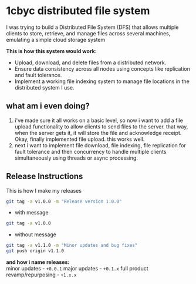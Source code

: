 # 1cbyc distributed file system

I was trying to build a Distributed File System (DFS) that allows multiple clients to store, retrieve, and manage files across several machines, emulating a simple cloud storage system

**This is how this system would work:**
* Upload, download, and delete files from a distributed network.
* Ensure data consistency across all nodes using concepts like replication and fault tolerance.
* Implement a working file indexing system to manage file locations in the distributed system I use.


## what am i even doing?

1. i've made sure it all works on a basic level, so now i want to add a file upload functionality to allow clients to send files to the server. that way, when the server gets it, it will store the file and acknowledge receipt. Okay, finally implemented file upload. this works well.
2. next i want to implement file download, file indexing, file replication for fault tolerance and then concurrency to handle multiple clients simultaneously using threads or async processing. 



## Release Instructions

This is how I make my releases

```bash
git tag -a v1.0.0 -m "Release version 1.0.0"
```
- with message

```bash
git tag -a v1.0.0
```
- without message

```bash
git tag -a v1.1.0 -m "Minor updates and bug fixes"
git push origin v1.1.0
```
**and how i name releases:**<br>
minor updates - `+0.0.1`
major updates - `+0.1.x`
full product revamp/repurposing - `+1.x.x`

